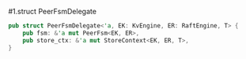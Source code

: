 #1.struct PeerFsmDelegate

```rust
pub struct PeerFsmDelegate<'a, EK: KvEngine, ER: RaftEngine, T> {
    pub fsm: &'a mut PeerFsm<EK, ER>,
    pub store_ctx: &'a mut StoreContext<EK, ER, T>,
}
```